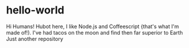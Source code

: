 # hello-world
Hi Humans!
Hubot here, I like Node.js and Coffeescript {that's what I'm made of!).
I've had tacos on the moon and find then far superior to Earth
Just another repository
